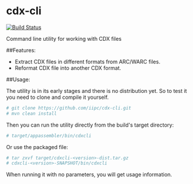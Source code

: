# cdx-cli

[![Build Status](https://travis-ci.org/iipc/cdx-cli.png?branch=master)](https://travis-ci.org/iipc/cdx-cli/)

Command line utility for working with CDX files

##Features:

* Extract CDX files in different formats from ARC/WARC files.
* Reformat CDX file into another CDX format.

##Usage:

The utility is in its early stages and there is no distribution yet.
So to test it you need to clone and compile it yourself.

```bash
# git clone https://github.com/iipc/cdx-cli.git
# mvn clean install
```

Then you can run the utility directly from the build's target directory:

```bash
# target/appassembler/bin/cdxcli
```

Or use the packaged file:

```bash
# tar zxvf target/cdxcli-<version>-dist.tar.gz
# cdxcli-<version>-SNAPSHOT/bin/cdxcli
```

When running it with no parameters, you will get usage information.

